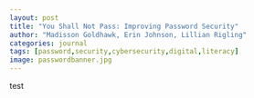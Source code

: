 ```yaml
---
layout: post
title: "You Shall Not Pass: Improving Password Security"
author: "Madisson Goldhawk, Erin Johnson, Lillian Rigling"
categories: journal
tags: [password,security,cybersecurity,digital,literacy]
image: passwordbanner.jpg
---
```


test
